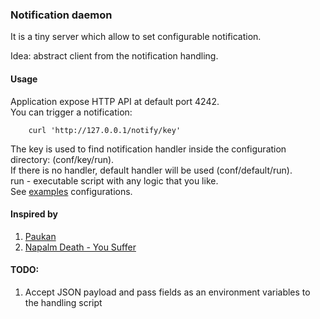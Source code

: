 ### Notification daemon

It is a tiny server which allow to set configurable notification.  

Idea: abstract client from the notification handling.  

#### Usage
Application expose HTTP API at default port 4242.  
You can trigger a notification:
```
    curl 'http://127.0.0.1/notify/key'
```
The key is used to find notification handler inside the configuration directory: (conf/key/run).  
If there is no handler, default handler will be used (conf/default/run).  
run - executable script with any logic that you like.  
See [examples](https://github.com/yantonov/ntfd/tree/master/examples/) configurations.  

#### Inspired by
1. [Paukan](https://youtu.be/n1Fsz-I8Qag?t=285)
2. [Napalm Death - You Suffer](https://www.youtube.com/watch?v=ybGOT4d2Hs8)

#### TODO:
1. Accept JSON payload and pass fields as an environment variables to the handling script

